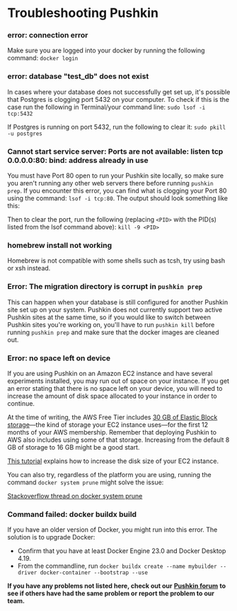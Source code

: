 # Troubleshooting Pushkin

### error: connection error

Make sure you are logged into your docker by running the following command: `docker login`

### error: database "test\_db" does not exist

In cases where your database does not successfully get set up, it's possible that Postgres is clogging port 5432 on your computer. To check if this is the case run the following in Terminal/your command line: `sudo lsof -i tcp:5432`

If Postgres is running on port 5432, run the following to clear it: `sudo pkill -u postgres`

### Cannot start service server: Ports are not available: listen tcp 0.0.0.0:80: bind: address already in use

You must have Port 80 open to run your Pushkin site locally, so make sure you aren't running any other web servers there before running `pushkin prep`. If you encounter this error, you can find what is clogging your Port 80 using the command: `lsof -i tcp:80`. The output should look something like this:


Then to clear the port, run the following (replacing `<PID>` with the PID(s) listed from the lsof command above): `kill -9 <PID>`

### homebrew install not working

Homebrew is not compatible with some shells such as tcsh, try using bash or xsh instead.

### Error: The migration directory is corrupt in `pushkin prep`
This can happen when your database is still configured for another Pushkin site set up on your system. Pushkin does not currently support two active Pushkin sites at the same time, so if you would like to switch between Pushkin sites you're working on, you'll have to run `pushkin kill` before running `pushkin prep` and make sure that the docker images are cleaned out.

### Error: no space left on device
If you are using Pushkin on an Amazon EC2 instance and have several experiments installed, you may run out of space on your instance. If you get an error stating that there is no space left on your device, you will need to increase the amount of disk space allocated to your instance in order to continue.

At the time of writing, the AWS Free Tier includes [30 GB of Elastic Block storage](https://aws.amazon.com/free/?all-free-tier.sort-by=item.additionalFields.SortRank&all-free-tier.sort-order=asc&awsf.Free%20Tier%20Categories=categories%23storage)&mdash;the kind of storage your EC2 instance uses&mdash;for the first 12 months of your AWS membership. Remember that deploying Pushkin to AWS also includes using some of that storage. Increasing from the default 8 GB of storage to 16 GB might be a good start.

[This tutorial](https://medium.com/findworka/how-to-increase-disk-size-for-an-ec2-instance-on-aws-b82181df6215) explains how to increase the disk size of your EC2 instance.

You can also try, regardless of the platform you are using, running the command `docker system prune` might solve the issue:

[Stackoverflow thread on docker system prune](https://stackoverflow.com/questions/50142049/enospc-no-space-left-on-device-nodejs/57705821#57705821)

### Command failed: docker buildx build

If you have an older version of Docker, you might run into this error. The solution is to upgrade Docker:
- Confirm that you have at least Docker Engine 23.0 and Docker Desktop 4.19. 
- From the commandline, run `docker buildx create --name mybuilder --driver docker-container --bootstrap --use`

**If you have any problems not listed here, check out our** [**Pushkin forum**](https://github.com/pushkin-consortium/pushkin/discussions) **to see if others have had the same problem or report the problem to our team.**
